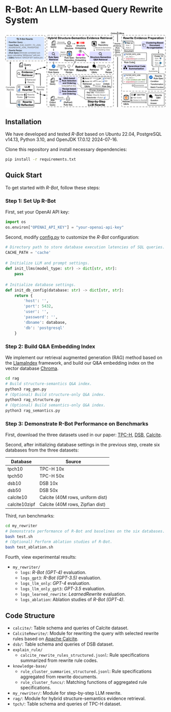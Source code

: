# R-Bot: An LLM-based Query Rewrite System

<p align="center">
    <img src="figures/overview-v8.png" width="1000px">
</p>

## Installation

We have developed and tested *R-Bot* based on Ubuntu 22.04, PostgreSQL v14.13, Python 3.10, and OpenJDK 17.0.12 2024-07-16.

Clone this repository and install necessary dependencies:

```bash
pip install -r requirements.txt
```

## Quick Start

To get started with *R-Bot*, follow these steps:

### Step 1: Set Up R-Bot

First, set your OpenAI API key:

```python
import os
os.environ["OPENAI_API_KEY"] = "your-openai-api-key"
```

Second, modify [config.py](my_rewriter/config.py) to customize the *R-Bot* configuration:

```python
# Directory path to store database execution latencies of SQL queries.
CACHE_PATH = 'cache'

# Initialize LLM and prompt settings.
def init_llms(model_type: str) -> dict[str, str]:
    pass

# Initialize database settings.
def init_db_config(database: str) -> dict[str, str]:
    return {
        'host': '',
        'port': 5432,
        'user': '',
        'password': '',
        'dbname': database,
        'db': 'postgresql'
    }
```

### Step 2: Build Q&A Embedding Index
We implement our retrieval augmented generation (RAG) method based on the [LlamaIndex](https://github.com/run-llama/llama_index) framework, and build our Q&A embedding index on the vector database [Chroma](https://github.com/chroma-core/chroma).
```bash
cd rag
# Build structure-semantics Q&A index.
python3 rag_gen.py
# (Optional) Build structure-only Q&A index.
python3 rag_structure.py
# (Optional) Build semantics-only Q&A index.
python3 rag_semantics.py
```

### Step 3: Demonstrate R-Bot Performance on Benchmarks

First, download the three datasets used in our paper: [TPC-H](https://github.com/gregrahn/tpch-kit), [DSB](https://github.com/microsoft/dsb), [Calcite](https://github.com/eidos06/SlabCity/tree/main).

Second, after initializing database settings in the previous step, create six databases from the three datasets:

Database | Source
--- | ---
tpch10 | TPC-H 10x
tpch50 | TPC-H 50x
dsb10 | DSB 10x
dsb50 | DSB 50x
calcite10 | Calcite (40M rows, uniform dist)
calcite10zipf | Calcite (40M rows, Zipfian dist)

Third, run benchmarks:
```bash
cd my_rewriter
# Demonstrate performance of R-Bot and baselines on the six databases.
bash test.sh
# (Optional) Perform ablation studies of R-Bot.
bash test_ablation.sh
```

Fourth, view experimental results:

- `my_rewriter/`
  - `logs`: *R-Bot (GPT-4)* evaluation.
  - `logs_gpt3`: *R-Bot (GPT-3.5)* evaluation.
  - `logs_llm_only`: *GPT-4* evaluation.
  - `logs_llm_only_gpt3`: *GPT-3.5* evaluation.
  - `logs_learned_rewrite`: *LearnedRewrite* evaluation.
  - `logs_ablation`: Ablation studies of *R-Bot (GPT-4)*.

## Code Structure
- `calcite/`: Table schema and queries of Calcite dataset.
- `CalciteRewrite/`: Module for rewriting the query with selected rewrite rules based on [Apache Calcite](https://github.com/apache/calcite).
- `dsb/`: Table schema and queries of DSB dataset.
- `explain_rule/`
  - `calcite_rewrite_rules_structured.jsonl`: Rule specifications summarized from rewrite rule codes.
- `knowledge-base/`
  - `rule_cluster_summaries_structured.jsonl`: Rule specifications aggregated from rewrite documents.
  - `rule_cluster_funcs/`: Matching functions of aggregated rule specifications. 
- `my_rewriter/`: Module for step-by-step LLM rewrite.
- `rag/`: Module for hybrid structure-semantics evidence retrieval.
- `tpch/`: Table schema and queries of TPC-H dataset.

